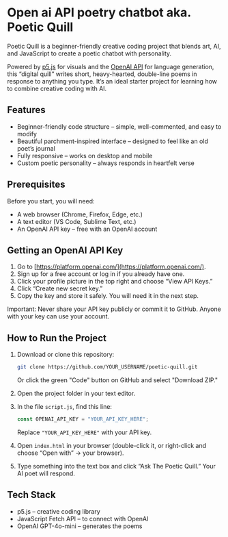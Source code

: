 
# Open ai API poetry chatbot aka. Poetic Quill

Poetic Quill is a beginner-friendly creative coding project that blends art, AI, and JavaScript to create a poetic chatbot with personality.

Powered by [p5.js](https://p5js.org/) for visuals and the [OpenAI API](https://platform.openai.com/) for language generation, this “digital quill” writes short, heavy-hearted, double-line poems in response to anything you type. It’s an ideal starter project for learning how to combine creative coding with AI.

## Features

* Beginner-friendly code structure – simple, well-commented, and easy to modify
* Beautiful parchment-inspired interface – designed to feel like an old poet’s journal
* Fully responsive – works on desktop and mobile
* Custom poetic personality – always responds in heartfelt verse

## Prerequisites

Before you start, you will need:

* A web browser (Chrome, Firefox, Edge, etc.)
* A text editor (VS Code, Sublime Text, etc.)
* An OpenAI API key – free with an OpenAI account

## Getting an OpenAI API Key

1. Go to [https://platform.openai.com/](https://platform.openai.com/).
2. Sign up for a free account or log in if you already have one.
3. Click your profile picture in the top right and choose “View API Keys.”
4. Click “Create new secret key.”
5. Copy the key and store it safely. You will need it in the next step.

Important: Never share your API key publicly or commit it to GitHub. Anyone with your key can use your account.

## How to Run the Project

1. Download or clone this repository:

   ```bash
   git clone https://github.com/YOUR_USERNAME/poetic-quill.git
   ```

   Or click the green "Code" button on GitHub and select "Download ZIP."

2. Open the project folder in your text editor.

3. In the file `script.js`, find this line:

   ```javascript
   const OPENAI_API_KEY = "YOUR_API_KEY_HERE";
   ```

   Replace `"YOUR_API_KEY_HERE"` with your API key.

4. Open `index.html` in your browser (double-click it, or right-click and choose “Open with” → your browser).

5. Type something into the text box and click “Ask The Poetic Quill.” Your AI poet will respond.

## Tech Stack

* p5.js – creative coding library
* JavaScript Fetch API – to connect with OpenAI
* OpenAI GPT-4o-mini – generates the poems
